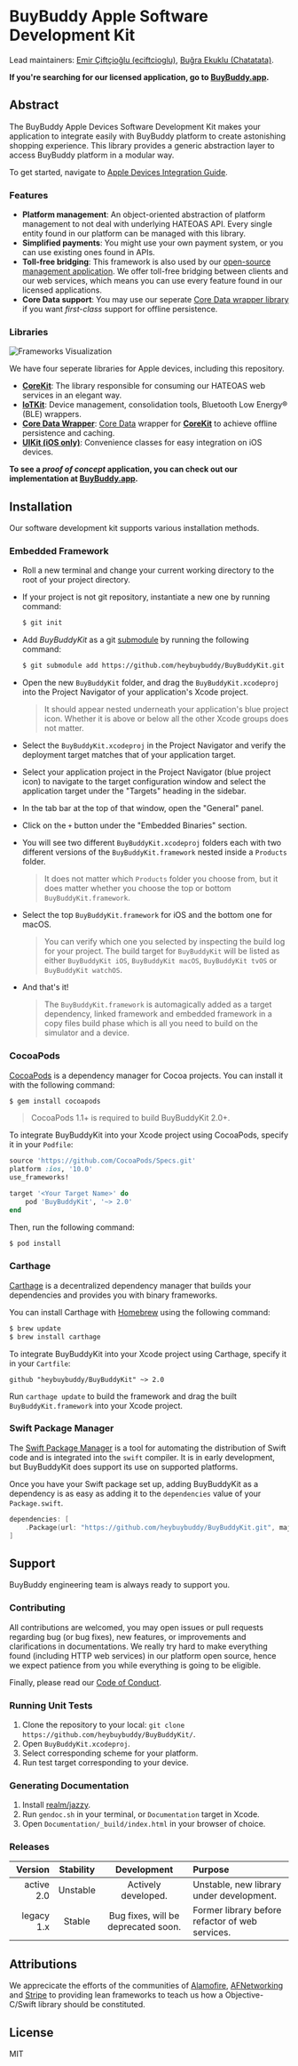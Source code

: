 # BuyBuddy Apple Software Development Kit

Lead maintainers: [Emir Çiftçioğlu (eciftcioglu)](https://github.com/eciftcioglu/), [Buğra Ekuklu (Chatatata)](https://github.com/Chatatata/).

**If you're searching for our licensed application, go to [BuyBuddy.app](https://github.com/heybuybuddy/BuyBuddy.app).**

## Abstract

The BuyBuddy Apple Devices Software Development Kit makes your application to integrate easily with BuyBuddy platform to create astonishing shopping experience. 
This library provides a generic abstraction layer to access BuyBuddy platform in a modular way.

To get started, navigate to [Apple Devices Integration Guide](https://github.com/heybuybuddy/BuyBuddyKit/).

### Features
- **Platform management**: An object-oriented abstraction of platform management to not deal with underlying HATEOAS API. Every single entity found in our platform can be managed with this library.
- **Simplified payments**: You might use your own payment system, or you can use existing ones found in APIs.
- **Toll-free bridging**: This framework is also used by our [open-source management application](https://github.com/heybuybuddy/Manager-macOS/). We offer toll-free bridging between clients and our web services, which means you can use every feature found in our licensed applications.
- **Core Data support**: You may use our seperate [Core Data wrapper library](https://github.com/heybuybuddy/BuyBuddyKitCoreDataWrapper/) if you want *first-class* support for offline persistence.

### Libraries

![Frameworks Visualization](https://github.com/heybuybuddy/BuyBuddyKit/raw/master/Documentation/FrameworksVisualization.png)

We have four seperate libraries for Apple devices, including this repository.
- [**CoreKit**](https://github.com/heybuybuddy/BuyBuddyKit/): The library responsible for consuming our HATEOAS web services in an elegant way.
- [**IoTKit**](https://github.com/heybuybuddy/IoTKit/): Device management, consolidation tools, Bluetooth Low Energy® (BLE) wrappers.
- [**Core Data Wrapper**](https://github.com/heybuybuddy/BuyBuddyKitCoreDataWrapper/): [Core Data](https://developer.apple.com/documentation/coredata) wrapper for [**CoreKit**](https://github.com/heybuybuddy/BuyBuddyKit/) to achieve offline persistence and caching.
- [**UIKit (iOS only)**](https://github.com/heybuybuddy/BuyBuddyUIKit/): Convenience classes for easy integration on iOS devices.

**To see a _proof of concept_ application, you can check out our implementation at [BuyBuddy.app](https://github.com/heybuybuddy/BuyBuddy.app).**

## Installation
Our software development kit supports various installation methods.

### Embedded Framework
- Roll a new terminal and change your current working directory to the root of your project directory.

- If your project is not git repository, instantiate a new one by running command:

  ```bash
  $ git init
  ```
  
- Add *BuyBuddyKit* as a git [submodule](http://git-scm.com/docs/git-submodule) by running the following command:

  ```bash
  $ git submodule add https://github.com/heybuybuddy/BuyBuddyKit.git Library/BuyBuddyKit
  ```
  
- Open the new `BuyBuddyKit` folder, and drag the `BuyBuddyKit.xcodeproj` into the Project Navigator of your application's Xcode project.
    > It should appear nested underneath your application's blue project icon. Whether it is above or below all the other Xcode groups does not matter.
  
- Select the `BuyBuddyKit.xcodeproj` in the Project Navigator and verify the deployment target matches that of your application target.

- Select your application project in the Project Navigator (blue project icon) to navigate to the target configuration window and select the application target under the "Targets" heading in the sidebar.

- In the tab bar at the top of that window, open the "General" panel.

- Click on the `+` button under the "Embedded Binaries" section.

- You will see two different `BuyBuddyKit.xcodeproj` folders each with two different versions of the `BuyBuddyKit.framework` nested inside a `Products` folder.
    > It does not matter which `Products` folder you choose from, but it does matter whether you choose the top or bottom `BuyBuddyKit.framework`.
    
- Select the top `BuyBuddyKit.framework` for iOS and the bottom one for macOS.
    > You can verify which one you selected by inspecting the build log for your project. The build target for `BuyBuddyKit` will be listed as either `BuyBuddyKit iOS`, `BuyBuddyKit macOS`, `BuyBuddyKit tvOS` or `BuyBuddyKit watchOS`.

- And that's it!
    > The `BuyBuddyKit.framework` is automagically added as a target dependency, linked framework and embedded framework in a copy files build phase which is all you need to build on the simulator and a device.
    
### CocoaPods

[CocoaPods](http://cocoapods.org) is a dependency manager for Cocoa projects. 
You can install it with the following command:

```bash
$ gem install cocoapods
```

> CocoaPods 1.1+ is required to build BuyBuddyKit 2.0+.

To integrate BuyBuddyKit into your Xcode project using CocoaPods, specify it in your `Podfile`:

```ruby
source 'https://github.com/CocoaPods/Specs.git'
platform :ios, '10.0'
use_frameworks!

target '<Your Target Name>' do
    pod 'BuyBuddyKit', '~> 2.0'
end
```

Then, run the following command:

```bash
$ pod install
```

### Carthage

[Carthage](https://github.com/Carthage/Carthage) is a decentralized dependency manager that builds your dependencies and provides you with binary frameworks.

You can install Carthage with [Homebrew](http://brew.sh/) using the following command:

```bash
$ brew update
$ brew install carthage
```

To integrate BuyBuddyKit into your Xcode project using Carthage, specify it in your `Cartfile`:

```ogdl
github "heybuybuddy/BuyBuddyKit" ~> 2.0
```

Run `carthage update` to build the framework and drag the built `BuyBuddyKit.framework` into your Xcode project.

### Swift Package Manager

The [Swift Package Manager](https://swift.org/package-manager/) is a tool for automating the distribution of Swift code and is integrated into the `swift` compiler. 
It is in early development, but BuyBuddyKit does support its use on supported platforms. 

Once you have your Swift package set up, adding BuyBuddyKit as a dependency is as easy as adding it to the `dependencies` value of your `Package.swift`.

```swift
dependencies: [
    .Package(url: "https://github.com/heybuybuddy/BuyBuddyKit.git", majorVersion: 2)
]
```

## Support
BuyBuddy engineering team is always ready to support you.

### Contributing
All contributions are welcomed, you may open issues or pull requests regarding bug (or bug fixes), new features, or improvements and clarifications in documentations.
We really try hard to make everything found (including HTTP web services) in our platform open source, hence we expect patience from you while everything is going to be eligible.

Finally, please read our [Code of Conduct](https://github.com/heybuybuddy/BuyBuddyKit/blob/refactor/CODE_OF_CONDUCT.md).

### Running Unit Tests
1. Clone the repository to your local: `git clone https://github.com/heybuybuddy/BuyBuddyKit/`.
2. Open `BuyBuddyKit.xcodeproj`.
3. Select corresponding scheme for your platform.
4. Run test target corresponding to your device.

### Generating Documentation
1. Install [realm/jazzy](https://github.com/realm/jazzy).
2. Run `gendoc.sh` in your terminal, or `Documentation` target in Xcode.
3. Open `Documentation/_build/index.html` in your browser of choice.

### Releases

| Version         | Stability   | Development                         | Purpose                                         |
| --------------: | :---------: | :---------------------------------: | :---------------------------------------------- |
| active 2.0      | Unstable    | Actively developed.                 | Unstable, new library under development.        |
| legacy 1.x      | Stable      | Bug fixes, will be deprecated soon. | Former library before refactor of web services. |

## Attributions

We apprecicate the efforts of the communities of [Alamofire](https://github.com/Alamofire/Alamofire), [AFNetworking](https://github.com/AFNetworking/AFNetworking) and [Stripe](https://stripe.com) to providing lean frameworks to teach us how a Objective-C/Swift library should be constituted.

## License
MIT
